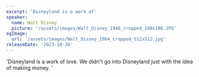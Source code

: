 ```yaml
---
excerpt: 'Disneyland is a work of'
speaker:
  name: Walt Disney
  picture: '/assets/images/Walt_Disney_1946_cropped_100x100.JPG'
ogImage:
  url: '/assets/images/Walt_Disney_1964_cropped_512x512.jpg'
releaseDate: '2023-10-30'
---
```


'Disneyland is a work of love. We didn't go into Disneyland just with the idea of making money.'
